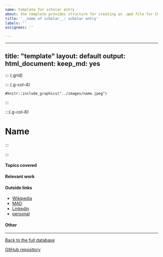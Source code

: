 ```yaml
---
name: template for scholar entry
about: the template provides structure for creating an .qmd file for CURV scholars
title: '__name of scholar__: scholar entry'
labels: ''
assignees: ''

---
```


---
title: "template"
layout: default
output:
  html_document:
    keep_md: yes
---

::: {.grid}

::: {.g-col-4}
```{r fig.cap = "name", fig.alt = "Image credit: ", preview = TRUE, echo = FALSE}
#knitr::include_graphics("../images/name.jpeg")
```
:::

:::{.g-col-8}
# Name

:::

:::


#### Topics covered


#### Relevant work

#### Outside links

* [Wikipedia]()
* [MAD]()
* [Linkedin]()
* [personal]()


####  Other


----------------------

[Back to the full database](https://hardin47.github.io/CURV/)

[GitHub repository](https://github.com/hardin47/CURV/)
